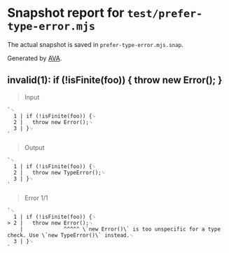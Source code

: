 # Snapshot report for `test/prefer-type-error.mjs`

The actual snapshot is saved in `prefer-type-error.mjs.snap`.

Generated by [AVA](https://avajs.dev).

## invalid(1): if (!isFinite(foo)) { throw new Error(); }

> Input

    `␊
      1 | if (!isFinite(foo)) {␊
      2 | 	throw new Error();␊
      3 | }␊
    `

> Output

    `␊
      1 | if (!isFinite(foo)) {␊
      2 | 	throw new TypeError();␊
      3 | }␊
    `

> Error 1/1

    `␊
      1 | if (!isFinite(foo)) {␊
    > 2 | 	throw new Error();␊
        | 	          ^^^^^ \`new Error()\` is too unspecific for a type check. Use \`new TypeError()\` instead.␊
      3 | }␊
    `
